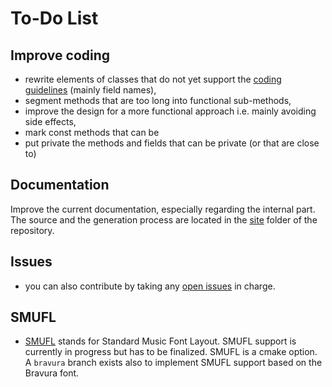 # To-Do List 

## Improve coding

- rewrite elements of classes that do not yet support the [coding guidelines](https://github.com/grame-cncm/guidolib/wiki/Guidelines) (mainly field names),
- segment methods that are too long into functional sub-methods,
- improve the design for a more functional approach i.e. mainly avoiding side effects,
- mark const methods that can be
- put private the methods and fields that can be private (or that are close to)

## Documentation

Improve the current documentation, especially regarding the internal part. The source and the generation process are located in the [site](https://github.com/grame-cncm/guidolib/blob/dev/site) folder of the repository.

<!-- - improve chords handling : currently there is no chord object, a chord is actually a series of notes framed by `empty` elements and the musical information is split between notes and empty. A ARChordTag and a GRChordTag exist but they seem to correspond to an obsolete \chord tag and to be never used. -->


## Issues

- you can also contribute by taking any [open issues](https://github.com/grame-cncm/guidolib/issues) in charge.


## SMUFL

- [SMUFL](https://www.smufl.org/) stands for Standard Music Font Layout. SMUFL support is currently in progress but has to be finalized. SMUFL is a cmake option. A `bravura` branch exists also to implement SMUFL support based on the Bravura font.
